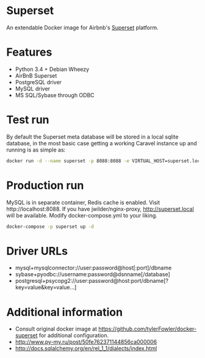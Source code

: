 Superset
===============

An extendable Docker image for Airbnb's [Superset](airbnb.io/superset) platform.

# Features

  * Python 3.4 + Debian Wheezy
  * AirBnB Superset
  * PostgreSQL driver
  * MySQL driver
  * MS SQL/Sybase through ODBC

# Test run

By default the Superset meta database will be stored in a local sqlite database, in the most basic case getting a working Caravel instance up and running is as simple as:

```bash
docker run -d --name superset -p 8088:8088 -e VIRTUAL_HOST=superset.local huksley/superset
```

# Production run

MySQL is in separate container, Redis cache is enabled. Visit http://localhost:8088. 
If you have jwilder/nginx-proxy, http://superset.local will be available.
Modify docker-compose.yml to your liking.

```bash
docker-compose -p superset up -d
```

# Driver URLs

  * mysql+mysqlconnector://user:password@host[:port]/dbname
  * sybase+pyodbc://username:password@dsnname[/database]
  * postgresql+psycopg2://user:password@host:port/dbname[?key=value&key=value...]

# Additional information

  * Consult original docker image at https://github.com/tylerFowler/docker-superset for additional configuration.
  * http://www.py-my.ru/post/50fe762371144856ca000006
  * http://docs.sqlalchemy.org/en/rel_1_1/dialects/index.html


